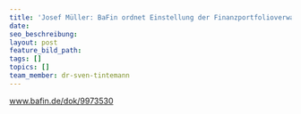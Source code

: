 ```yaml
---
title: 'Josef Müller: BaFin ordnet Einstellung der Finanzportfolioverwaltung an'
date:
seo_beschreibung:
layout: post
feature_bild_path:
tags: []
topics: []
team_member: dr-sven-tintemann
---
```



www.bafin.de/dok/9973530